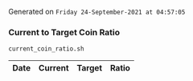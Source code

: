 Generated on `Friday 24-September-2021 at 04:57:05`

### Current to Target Coin Ratio
`current_coin_ratio.sh`

Date|Current|Target|Ratio
---|---|---|---
